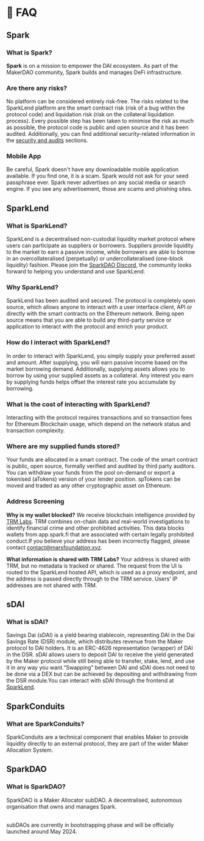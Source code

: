 # 🦣 FAQ

## Spark

### What is Spark?

**Spark** is on a mission to empower the DAI ecosystem. As part of the MakerDAO community, Spark builds and manages DeFi infrastructure.

### Are there any risks?

No platform can be considered entirely risk-free. The risks related to the SparkLend platform are the smart contract risk (risk of a bug within the protocol code) and liquidation risk (risk on the collateral liquidation process). Every possible step has been taken to minimise the risk as much as possible, the protocol code is public and open source and it has been audited. Additionally, you can find additional security-related information in the [security and audits](https://devs.spark.fi/security-and-audits) sections.

### Mobile App

Be careful, Spark doesn't have any downloadable mobile application available. If you find one, it is a scam. Spark would not ask for your seed passphrase ever. Spark never advertises on any social media or search engine. If you see any advertisement, those are scams and phishing sites.

## SparkLend

### What is SparkLend?

SparkLend is a decentralised non-custodial liquidity market protocol where users can participate as suppliers or borrowers. Suppliers provide liquidity to the market to earn a passive income, while borrowers are able to borrow in an overcollateralised (perpetually) or undercollateralised (one-block liquidity) fashion. Please join the [SparkDAO Discord](https://discord.gg/sparkdao), the community looks forward to helping you understand and use SparkLend.

### Why SparkLend?

SparkLend has been audited and secured. The protocol is completely open source, which allows anyone to interact with a user interface client, API or directly with the smart contracts on the Ethereum network. Being open source means that you are able to build any third-party service or application to interact with the protocol and enrich your product.

### How do I interact with SparkLend?

In order to interact with SparkLend, you simply supply your preferred asset and amount. After supplying, you will earn passive income based on the market borrowing demand. Additionally, supplying assets allows you to borrow by using your supplied assets as a collateral. Any interest you earn by supplying funds helps offset the interest rate you accumulate by borrowing.

### What is the cost of interacting with SparkLend?

Interacting with the protocol requires transactions and so transaction fees for Ethereum Blockchain usage, which depend on the network status and transaction complexity.

### Where are my supplied funds stored?

Your funds are allocated in a smart contract. The code of the smart contract is public, open source, formally verified and audited by third party auditors. You can withdraw your funds from the pool on-demand or export a tokenised (aTokens) version of your lender position. spTokens can be moved and traded as any other cryptographic asset on Ethereum.

### Address Screening

**Why is my wallet blocked?** We receive blockchain intelligence provided by [TRM Labs](https://www.trmlabs.com/). TRM combines on-chain data and real-world investigations to identify financial crime and other prohibited activities. This data blocks wallets from app.spark.fi that are associated with certain legally prohibited conduct.If you believe your address has been incorrectly flagged, please contact [contact@marsfoundation.xyz](mailto:contact@marsfoundation.xyz).

**What information is shared with TRM Labs?** Your address is shared with TRM, but no metadata is tracked or shared. The request from the UI is routed to the SparkLend hosted API, which is used as a proxy endpoint, and the address is passed directly through to the TRM service. Users' IP addresses are not shared with TRM.

## sDAI

### What is sDAI? <a href="#what-is-sdai" id="what-is-sdai"></a>

Savings Dai (sDAI) is a yield bearing stablecoin, representing DAI in the Dai Savings Rate (DSR) module, which distributes revenue from the Maker protocol to DAI holders. It is an ERC-4626 representation (wrapper) of DAI in the DSR. sDAI allows users to deposit DAI to receive the yield generated by the Maker protocol while still being able to transfer, stake, lend, and use it in any way you want.“Swapping” between DAI and sDAI does not need to be done via a DEX but can be achieved by depositing and withdrawing from the DSR module.You can interact with sDAI through the frontend at [SparkLend](https://app.spark.fi/sdai/).

## SparkConduits

### What are SparkConduits?

SparkConduits are a technical component that enables Maker to provide liquidity directly to an external protocol, they are part of the wider Maker Allocation System.

## SparkDAO

### What is SparkDAO?

SparkDAO is a Maker Allocator subDAO. A decentralised, autonomous organisation that owns and manages Spark.

\
subDAOs are currently in bootstrapping phase and will be officially launched around May 2024.


